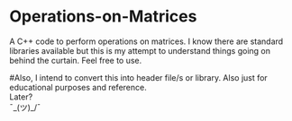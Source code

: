 # Operations-on-Matrices
A C++ code to perform operations on matrices. I know there are standard libraries available but this is my attempt to understand things going on behind the curtain. Feel free to use.

#Also, I intend to convert this into header file/s or library. Also just for educational purposes and reference. <br>
Later?<br>
    ¯\_(ツ)_/¯
